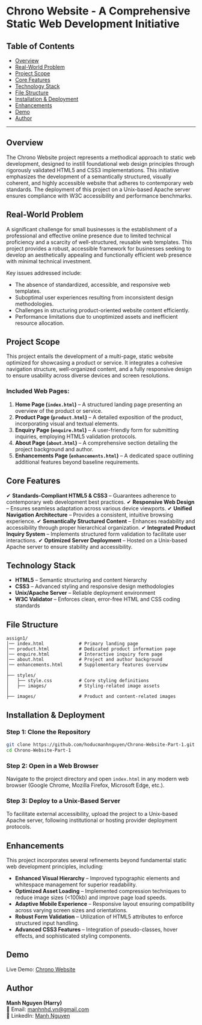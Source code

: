 # Chrono Website - A Comprehensive Static Web Development Initiative

## Table of Contents

- [Overview](#overview)
- [Real-World Problem](#real-world-problem)
- [Project Scope](#project-scope)
- [Core Features](#core-features)
- [Technology Stack](#technology-stack)
- [File Structure](#file-structure)
- [Installation & Deployment](#installation--deployment)
- [Enhancements](#enhancements)
- [Demo](#demo)
- [Author](#author)

---

## Overview
The Chrono Website project represents a methodical approach to static web development, designed to instill foundational web design principles through rigorously validated HTML5 and CSS3 implementations. This initiative emphasizes the development of a semantically structured, visually coherent, and highly accessible website that adheres to contemporary web standards. The deployment of this project on a Unix-based Apache server ensures compliance with W3C accessibility and performance benchmarks.

## Real-World Problem
A significant challenge for small businesses is the establishment of a professional and effective online presence due to limited technical proficiency and a scarcity of well-structured, reusable web templates. This project provides a robust, accessible framework for businesses seeking to develop an aesthetically appealing and functionally efficient web presence with minimal technical investment.

Key issues addressed include:
- The absence of standardized, accessible, and responsive web templates.
- Suboptimal user experiences resulting from inconsistent design methodologies.
- Challenges in structuring product-oriented website content efficiently.
- Performance limitations due to unoptimized assets and inefficient resource allocation.

## Project Scope
This project entails the development of a multi-page, static website optimized for showcasing a product or service. It integrates a cohesive navigation structure, well-organized content, and a fully responsive design to ensure usability across diverse devices and screen resolutions.

### Included Web Pages:
1. **Home Page (`index.html`)** – A structured landing page presenting an overview of the product or service.
2. **Product Page (`product.html`)** – A detailed exposition of the product, incorporating visual and textual elements.
3. **Enquiry Page (`enquire.html`)** – A user-friendly form for submitting inquiries, employing HTML5 validation protocols.
4. **About Page (`about.html`)** – A comprehensive section detailing the project background and author.
5. **Enhancements Page (`enhancements.html`)** – A dedicated space outlining additional features beyond baseline requirements.

## Core Features
✔ **Standards-Compliant HTML5 & CSS3** – Guarantees adherence to contemporary web development best practices.
✔ **Responsive Web Design** – Ensures seamless adaptation across various device viewports.
✔ **Unified Navigation Architecture** – Provides a consistent, intuitive browsing experience.
✔ **Semantically Structured Content** – Enhances readability and accessibility through proper hierarchical organization.
✔ **Integrated Product Inquiry System** – Implements structured form validation to facilitate user interactions.
✔ **Optimized Server Deployment** – Hosted on a Unix-based Apache server to ensure stability and accessibility.

## Technology Stack
- **HTML5** – Semantic structuring and content hierarchy
- **CSS3** – Advanced styling and responsive design methodologies
- **Unix/Apache Server** – Reliable deployment environment
- **W3C Validator** – Enforces clean, error-free HTML and CSS coding standards

## File Structure
```
assign1/
│── index.html             # Primary landing page
│── product.html           # Dedicated product information page
│── enquire.html           # Interactive inquiry form page
│── about.html             # Project and author background
│── enhancements.html      # Supplementary features overview
│
├── styles/
│   ├── style.css          # Core styling definitions
│   ├── images/            # Styling-related image assets
│
├── images/                # Product and content-related images
```

## Installation & Deployment
### Step 1: Clone the Repository
```bash
git clone https://github.com/hoducmanhnguyen/Chrono-Website-Part-1.git
cd Chrono-Website-Part-1
```
### Step 2: Open in a Web Browser
Navigate to the project directory and open `index.html` in any modern web browser (Google Chrome, Mozilla Firefox, Microsoft Edge, etc.).

### Step 3: Deploy to a Unix-Based Server
To facilitate external accessibility, upload the project to a Unix-based Apache server, following institutional or hosting provider deployment protocols.

## Enhancements
This project incorporates several refinements beyond fundamental static web development principles, including:
- **Enhanced Visual Hierarchy** – Improved typographic elements and whitespace management for superior readability.
- **Optimized Asset Loading** – Implemented compression techniques to reduce image sizes (<100kb) and improve page load speeds.
- **Adaptive Mobile Experience** – Responsive layout ensuring compatibility across varying screen sizes and orientations.
- **Robust Form Validation** – Utilization of HTML5 attributes to enforce structured input handling.
- **Advanced CSS3 Features** – Integration of pseudo-classes, hover effects, and sophisticated styling components.

## Demo
Live Demo: [Chrono Website](https://hoducmanhnguyen.github.io/Chrono-Website-Part-1/product.html)

## Author
**Manh Nguyen (Harry)**  
📧 Email: [manhnhd.vn@gmail.com](mailto:manhnhd.vn@gmail.com)  
🔗 LinkedIn: [Manh Nguyen](https://www.linkedin.com/in/harrryy/)  
